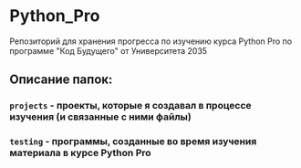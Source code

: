 # Python_Pro
Репозиторий для хранения прогресса по изучению курса Python Pro по программе "Код Будущего" от Университета 2035

## Описание папок: 

### `projects` - проекты, которые я создавал в процессе изучения (и связанные с ними файлы)
### `testing` - программы, созданные во время изучения материала в курсе Python Pro
